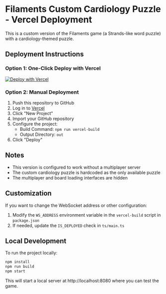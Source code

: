 # Filaments Custom Cardiology Puzzle - Vercel Deployment

This is a custom version of the Filaments game (a Strands-like word puzzle) with a cardiology-themed puzzle.

## Deployment Instructions

### Option 1: One-Click Deploy with Vercel

[![Deploy with Vercel](https://vercel.com/button)](https://vercel.com/new/clone?repository-url=https%3A%2F%2Fgithub.com%2FYOUR_USERNAME%2Ffilaments-custom)

### Option 2: Manual Deployment

1. Push this repository to GitHub
2. Log in to [Vercel](https://vercel.com)
3. Click "New Project"
4. Import your GitHub repository
5. Configure the project:
   - Build Command: `npm run vercel-build`
   - Output Directory: `out`
6. Click "Deploy"

## Notes

- This version is configured to work without a multiplayer server
- The custom cardiology puzzle is hardcoded as the only available puzzle
- The multiplayer and board loading interfaces are hidden

## Customization

If you want to change the WebSocket address or other configuration:

1. Modify the `WS_ADDRESS` environment variable in the `vercel-build` script in `package.json`
2. If needed, update the `IS_DEPLOYED` check in `ts/main.ts`

## Local Development

To run the project locally:

```bash
npm install
npm run build
npm start
```

This will start a local server at http://localhost:8080 where you can test the game. 
